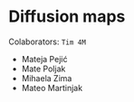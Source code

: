 # Diffusion maps

Colaborators: ```Tim 4M```
*  Mateja Pejić
*  Mate Poljak
*  Mihaela Zima
*  Mateo Martinjak
